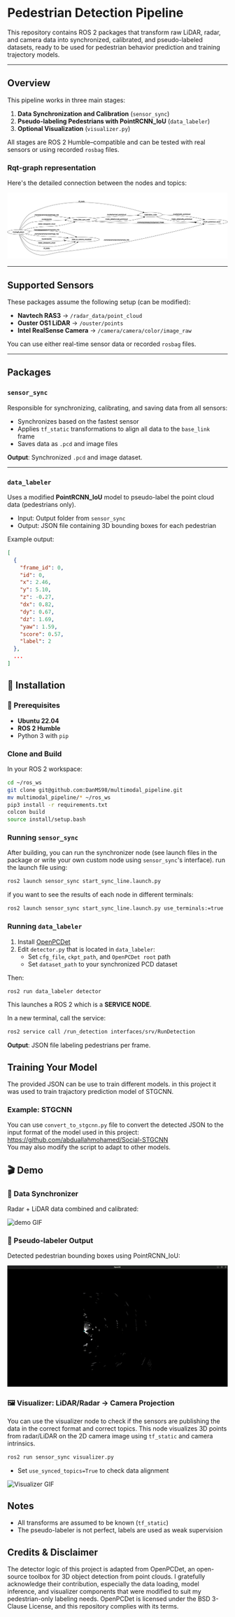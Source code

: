 
# Pedestrian Detection Pipeline

This repository contains ROS 2 packages that transform raw LiDAR, radar, and camera data into synchronized, calibrated, and pseudo-labeled datasets, ready to be used for pedestrian behavior prediction and training trajectory models.

---

## Overview

This pipeline works in three main stages:

1. **Data Synchronization and Calibration** (`sensor_sync`)
2. **Pseudo-labeling Pedestrians with PointRCNN_IoU** (`data_labeler`)
3. **Optional Visualization** (`visualizer.py`)

All stages are ROS 2 Humble–compatible and can be tested with real sensors or using recorded `rosbag` files.

### Rqt-graph representation

Here's the detailed connection between the nodes and topics:

![RQT_GRAPH](media/rosgraph_full.png)


---

## Supported Sensors

These packages assume the following setup (can be modified):

- **Navtech RAS3**         → `/radar_data/point_cloud`  
- **Ouster OS1 LiDAR**     → `/ouster/points`  
- **Intel RealSense Camera** → `/camera/camera/color/image_raw`

You can use either real-time sensor data or recorded `rosbag` files.

---

## Packages

### `sensor_sync`

Responsible for synchronizing, calibrating, and saving data from all sensors:

- Synchronizes based on the fastest sensor
- Applies `tf_static` transformations to align all data to the `base_link` frame
- Saves data as `.pcd` and image files

**Output**: Synchronized `.pcd` and image dataset.

---

### `data_labeler`

Uses a modified **PointRCNN_IoU** model to pseudo-label the point cloud data (pedestrians only).

- Input: Output folder from `sensor_sync`
- Output: JSON file containing 3D bounding boxes for each pedestrian

Example output:
```json
[
  {
    "frame_id": 0,
    "id": 0,
    "x": 2.46,
    "y": 5.10,
    "z": -0.27,
    "dx": 0.82,
    "dy": 0.67,
    "dz": 1.69,
    "yaw": 1.59,
    "score": 0.57,
    "label": 2
  },
  ...
]
```

## 🔧 Installation

### 🧾 Prerequisites

- **Ubuntu 22.04**
- **ROS 2 Humble**
- Python 3 with `pip`


### Clone and Build

In your ROS 2 workspace:

```bash
cd ~/ros_ws
git clone git@github.com:DanMS98/multimodal_pipeline.git
mv multimodal_pipeline/* ~/ros_ws 
pip3 install -r requirements.txt
colcon build
source install/setup.bash
```


### Running `sensor_sync`

After building, you can run the synchronizer node (see launch files in the package or write your own custom node using `sensor_sync`'s interface).
run the launch file using:
```bash
ros2 launch sensor_sync start_sync_line.launch.py 
```
if you want to see the results of each node in different terminals:
```bash
ros2 launch sensor_sync start_sync_line.launch.py use_terminals:=true
```


### Running `data_labeler`

1. Install [OpenPCDet](https://github.com/open-mmlab/OpenPCDet/blob/master/docs/INSTALL.md)
2. Edit `detector.py` that is located in `data_labeler`:
   - Set `cfg_file`, `ckpt_path`, and `OpenPCDet root` path
   - Set `dataset_path` to your synchronized PCD dataset

Then:

```bash
ros2 run data_labeler detector
```

This launches a ROS 2 which is a **SERVICE NODE**.

In a new terminal, call the service:

```bash
ros2 service call /run_detection interfaces/srv/RunDetection
```

**Output**: JSON file labeling pedestrians per frame.


## Training Your Model
The provided JSON can be use to train different models.
in this project it was used to train trajactory prediction model of STGCNN.

### Example: STGCNN

You can use `convert_to_stgcnn.py` file to convert the detected JSON to the input format of the model used in this project: https://github.com/abduallahmohamed/Social-STGCNN <br>
You may also modify the script to adapt to other models.


## 🎬 Demo

### 🧩 Data Synchronizer

Radar + LiDAR data combined and calibrated:

![demo GIF](media/damodata.gif)


### 🧠 Pseudo-labeler Output

Detected pedestrian bounding boxes using PointRCNN_IoU:

![demo GIF](media/labeler.gif)


### 🖼️ Visualizer: LiDAR/Radar → Camera Projection

You can use the visualizer node to check if the sensors are publishing the data in the correct format and correct topics. This node visualizes 3D points from radar/LiDAR on the 2D camera image using `tf_static` and camera intrinsics.

```bash
ros2 run sensor_sync visualizer.py
```

- Set `use_synced_topics=True` to check data alignment

![Visualizer GIF](media/visualizer_demo.gif)

## Notes

- All transforms are assumed to be known (`tf_static`)
- The pseudo-labeler is not perfect, labels are used as weak supervision

## Credits & Disclaimer
The detector logic of this project is adapted from OpenPCDet, an open-source toolbox for 3D object detection from point clouds.
I gratefully acknowledge their contribution, especially the data loading, model inference, and visualizer components that were modified to suit my pedestrian-only labeling needs.
OpenPCDet is licensed under the BSD 3-Clause License, and this repository complies with its terms.
